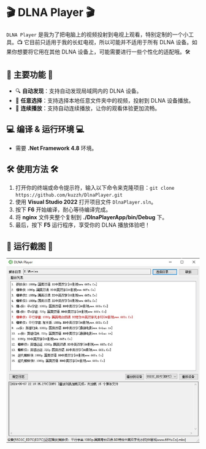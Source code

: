 # 🎬 DLNA Player 🎬

`DLNA Player` 是我为了把电脑上的视频投射到电视上观看，特别定制的一个小工具。📺 它目前只适用于我的长虹电视，所以可能并不适用于所有 DLNA 设备。如果你想要将它用在其他 DLNA 设备上，可能需要进行一些个性化的适配哦。🛠️

## 🌟 主要功能 🌟

- 🔍 **自动发现**：支持自动发现局域网内的 DLNA 设备。
- 📂 **任意选择**：支持选择本地任意文件夹中的视频，投射到 DLNA 设备播放。
- 🔁 **连续播放**：支持自动连续播放，让你的观看体验更加流畅。

## 💻 编译 & 运行环境 💻

- 需要 **.Net Framework 4.8** 环境。

## 🛠️ 使用方法 🛠️

1. 打开你的终端或命令提示符，输入以下命令来克隆项目：`git clone https://github.com/kuzzh/DlnaPlayer.git`
2. 使用 **Visual Studio 2022** 打开项目文件 `DlnaPlayer.sln`。
3. 按下 **F6** 开始编译，耐心等待编译完成。
4. 将 **nginx** 文件夹整个复制到 **./DlnaPlayerApp/bin/Debug** 下。
5. 最后，按下 **F5** 运行程序，享受你的 DLNA 播放体验吧！

## 📸 运行截图 📸

![主界面](./Screenshot/Main.jpg) 
